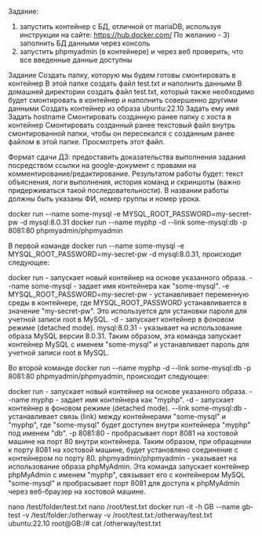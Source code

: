 Задание:
1) запустить контейнер с БД, отличной от mariaDB, используя инструкции на сайте: https://hub.docker.com/
По желанию - 3) заполнить БД данными через консоль
4) запустить phpmyadmin (в контейнере) и через веб проверить, что все введенные данные доступны

Задание
Создать папку, которую мы будем готовы смонтировать в контейнер
В этой папке создать файл test.txt и наполнить данными
В домашней директории создать файл test.txt, который также необходимо будет смонтировать в контейнер и наполнить совершенно другими данными
Создать контейнер из образа ubuntu:22.10
Задать ему имя
Задать hostname
Смонтировать созданную ранее папку с хоста в контейнер
Смонтировать созданный ранее текстовый файл внутрь смонтированной папки, чтобы он пересекался с созданным ранее файлом в этой папке. Просмотреть этот файл.

Формат сдачи ДЗ: предоставить доказательства выполнения задания посредством ссылки на google-документ с правами на комментирование/редактирование.
Результатом работы будет: текст объяснения, логи выполнения, история команд и скриншоты (важно придерживаться такой последовательности).
В названии работы должны быть указаны ФИ, номер группы и номер урока.






docker run --name some-mysql -e MYSQL_ROOT_PASSWORD=my-secret-pw -d mysql:8.0.31
docker run --name myphp -d --link some-mysql:db -p 8081:80 phpmyadmin/phpmyadmin

В первой команде docker run --name some-mysql -e MYSQL_ROOT_PASSWORD=my-secret-pw -d mysql:8.0.31, происходит следующее:

docker run - запускает новый контейнер на основе указанного образа.
--name some-mysql - задает имя контейнера как "some-mysql".
-e MYSQL_ROOT_PASSWORD=my-secret-pw - устанавливает переменную среды в контейнере, где MYSQL_ROOT_PASSWORD устанавливается в значение "my-secret-pw". Это используется для установки пароля для учетной записи root в MySQL.
-d - запускает контейнер в фоновом режиме (detached mode).
mysql:8.0.31 - указывает на использование образа MySQL версии 8.0.31.
Таким образом, эта команда запускает контейнер MySQL с именем "some-mysql" и устанавливает пароль для учетной записи root в MySQL.

Во второй команде docker run --name myphp -d --link some-mysql:db -p 8081:80 phpmyadmin/phpmyadmin, происходит следующее:

docker run - запускает новый контейнер на основе указанного образа.
--name myphp - задает имя контейнера как "myphp".
-d - запускает контейнер в фоновом режиме (detached mode).
--link some-mysql:db - устанавливает связь (link) между контейнерами "some-mysql" и "myphp", где "some-mysql" будет доступен внутри контейнера "myphp" под именем "db".
-p 8081:80 - пробрасывает порт 8081 на хостовой машине на порт 80 внутри контейнера. Таким образом, при обращении к порту 8081 на хостовой машине, будет установлено соединение с контейнером по порту 80.
phpmyadmin/phpmyadmin - указывает на использование образа phpMyAdmin.
Эта команда запускает контейнер phpMyAdmin с именем "myphp", связывает его с контейнером MySQL "some-mysql" и пробрасывает порт 8081 для доступа к phpMyAdmin через веб-браузер на хостовой машине.


nano /test/folder/test.txt
nano /root/test.txt
docker run -it -h GB --name gb-test -v /test/folder:/otherway -v /root/test.txt:/otherway/test.txt ubuntu:22.10
root@GB:/# cat /otherway/test.txt
